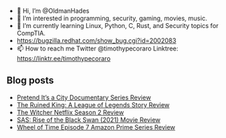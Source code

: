 - 👋 Hi, I’m @OldmanHades
- 👀 I’m interested in programming, security, gaming, movies, music.
- 🌱 I’m currently learning Linux, Python, C, Rust, and Security topics for CompTIA.
- https://bugzilla.redhat.com/show_bug.cgi?id=2002083
- 📫 How to reach me Twitter @timothypecoraro
Linktree: https://linktr.ee/timothypecoraro

## Blog posts
<!-- BLOG-POST-LIST:START -->
- [Pretend It’s a City Documentary Series Review](https://medium.com/@timothypecoraro/pretend-its-a-city-documentary-series-review-61ff1ddd28ad?source=rss-5097f5c9b801------2)
- [The Ruined King: A League of Legends Story Review](https://superjumpmagazine.com/the-ruined-king-a-league-of-legends-story-review-18e09e580689?source=rss-5097f5c9b801------2)
- [The Witcher Netflix Season 2 Review](https://medium.com/@timothypecoraro/the-witcher-netflix-season-2-review-c8b64d8d50c6?source=rss-5097f5c9b801------2)
- [SAS: Rise of the Black Swan &lpar;2021&rpar; Movie Review](https://medium.com/@timothypecoraro/sas-rise-of-the-black-swan-2021-movie-review-7d99170d6534?source=rss-5097f5c9b801------2)
- [Wheel of Time Episode 7 Amazon Prime Series Review](https://medium.com/@timothypecoraro/amazon-prime-the-wheel-of-time-series-episode-7-review-fa8fb88c0f5d?source=rss-5097f5c9b801------2)
<!-- BLOG-POST-LIST:END -->
